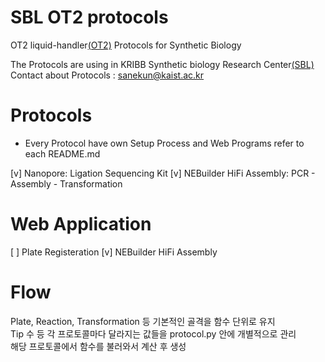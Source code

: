 # SBL OT2 protocols

OT2 liquid-handler[(OT2)](https://opentrons.com/ot-2/) Protocols for Synthetic Biology 

The Protocols are using in KRIBB Synthetic biology Research Center[(SBL)](https://oak.kribb.re.kr/handle/201005/19496/tab-browse?sort_by=2&order=DESC)  
Contact about Protocols : <sanekun@kaist.ac.kr>

# Protocols  

* Every Protocol have own Setup Process and Web Programs refer to each README.md    

[v] Nanopore: Ligation Sequencing Kit
[v] NEBuilder HiFi Assembly: PCR - Assembly - Transformation

# Web Application

[ ] Plate Registeration
[v] NEBuilder HiFi Assembly

# Flow
Plate, Reaction, Transformation 등 기본적인 골격을 함수 단위로 유지  
Tip 수 등 각 프로토콜마다 달라지는 값들을 protocol.py 안에 개별적으로 관리  
해당 프로토콜에서 함수를 불러와서 계산 후 생성